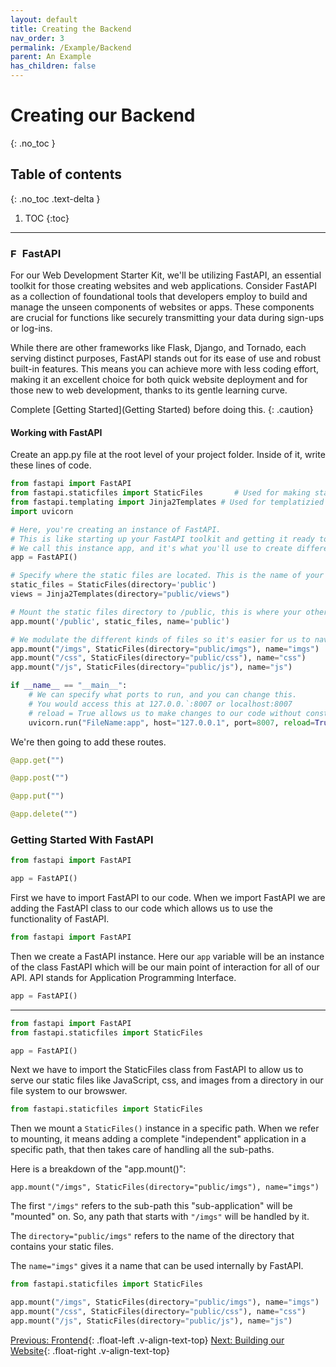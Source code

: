 ```yaml
---
layout: default
title: Creating the Backend
nav_order: 3
permalink: /Example/Backend
parent: An Example
has_children: false
---
```


# Creating our Backend
{: .no_toc }

## Table of contents
{: .no_toc .text-delta }

1. TOC
{:toc}

---

### <img src="../source/assets/images/fastapi-1.svg" alt="FastAPI Logo" width="15" height="15"> FastAPI
For our Web Development Starter Kit, we'll be utilizing FastAPI, an essential toolkit for those creating websites and web applications. Consider FastAPI as a collection of foundational tools that developers employ to build and manage the unseen components of websites or apps. These components are crucial for functions like securely transmitting your data during sign-ups or log-ins.

While there are other frameworks like Flask, Django, and Tornado, each serving distinct purposes, FastAPI stands out for its ease of use and robust built-in features. This means you can achieve more with less coding effort, making it an excellent choice for both quick website deployment and for those new to web development, thanks to its gentle learning curve.

Complete [Getting Started](Getting Started) before doing this.
{: .caution}

#### **Working with FastAPI**
Create an app.py file at the root level of your project folder. Inside of it, write these lines of code.
```python
from fastapi import FastAPI
from fastapi.staticfiles import StaticFiles       # Used for making static resources available to server
from fastapi.templating import Jinja2Templates # Used for templatizied HTML
import uvicorn

# Here, you're creating an instance of FastAPI. 
# This is like starting up your FastAPI toolkit and getting it ready to use. 
# We call this instance app, and it's what you'll use to create different parts of your web application.
app = FastAPI() 

# Specify where the static files are located. This is the name of your folder.
static_files = StaticFiles(directory='public') 
views = Jinja2Templates(directory="public/views")

# Mount the static files directory to /public, this is where your other files will access the sources.
app.mount('/public', static_files, name='public')

# We modulate the different kinds of files so it's easier for us to navigate them
app.mount("/imgs", StaticFiles(directory="public/imgs"), name="imgs")
app.mount("/css", StaticFiles(directory="public/css"), name="css")
app.mount("/js", StaticFiles(directory="public/js"), name="js")

if __name__ == "__main__":
    # We can specify what ports to run, and you can change this.
    # You would access this at 127.0.0.`:8007 or localhost:8007
    # reload = True allows us to make changes to our code without constantly rerunning the code.
    uvicorn.run("FileName:app", host="127.0.0.1", port=8007, reload=True)
```

We're then going to add these routes.
```py
@app.get("")

@app.post("")

@app.put("")

@app.delete("")
```

### Getting Started With FastAPI 

```py
from fastapi import FastAPI

app = FastAPI()
```

First we have to import FastAPI to our code. When we import FastAPI we are adding the FastAPI class to our code which allows us to use the functionality of FastAPI. 

```py
from fastapi import FastAPI
```

Then we create a FastAPI instance. Here our ```app``` variable will be an instance of the class FastAPI which will be our main point of interaction for all of our API. API stands for Application Programming Interface.  

```py
app = FastAPI()
```
---

```py
from fastapi import FastAPI
from fastapi.staticfiles import StaticFiles

app = FastAPI()
```
Next we have to import the StaticFiles class from FastAPI to allow us to serve our static files like JavaScript, css, and images from a directory in our file system to our browswer. 

```py
from fastapi.staticfiles import StaticFiles
```

Then we mount a ```StaticFiles()``` instance in a specific path. When we refer to mounting, it means adding a complete "independent" application in  a specific path, that then takes care of handling all the sub-paths.

Here is a breakdown of the "app.mount()":

```app.mount("/imgs", StaticFiles(directory="public/imgs"), name="imgs")```

The first ```"/imgs"``` refers to the sub-path this "sub-application" will be "mounted" on. So, any path that starts with ```"/imgs"``` will be handled by it.

The ```directory="public/imgs"``` refers to the name of the directory that contains your static files.

The ```name="imgs"``` gives it a name that can be used internally by FastAPI.

```py
from fastapi.staticfiles import StaticFiles

app.mount("/imgs", StaticFiles(directory="public/imgs"), name="imgs")
app.mount("/css", StaticFiles(directory="public/css"), name="css")
app.mount("/js", StaticFiles(directory="public/js"), name="js")
```


[Previous: Frontend](Frontend){: .float-left .v-align-text-top}
[Next: Building our Website](Website){: .float-right .v-align-text-top}

